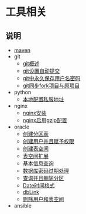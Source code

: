 # 工具相关

## 说明


- [maven](./maven.md)
- git
    - [git概述](./git/git概述.md)
    - [git设置自动提交](./git/git设置自动提交.md)
    - [git中永久保存用户名密码](./git/git中用户名密码设置.md)
    - [git同步fork项目与原项目](./git/git同步fork项目与原项目.md)
- python
    - [本地配置私服地址](./python/本地配置私服地址.md)
- nginx
    - [nginx安装](./nginx/nginx安装.md)
    - [nginx启用gzip配置](./nginx/nginx启用gzip配置.md)
- oracle
    - [创建分区表](./oracle/创建分区表.md)
    - [创建用户并且赋予权限](./oracle/创建用户并且赋予权限.md)
    - [创建表空间](./oracle/创建表空间.md)
    - [表空间扩展](./oracle/表空间扩展.md)
    - [基本信息查询](./oracle/基本信息查询.md)
    - [数据库密码过期处理](./oracle/数据库密码过期处理.md)
    - [查询并且删除分区](./oracle/查询并且删除分区.md)
    - [Date时间格式](./oracle/Date时间格式.md)
    - [dbLink](./oracle/dbLink.md)
    - [删除用户和表空间](./oracle/删除用户和表空间.md)
- ansible